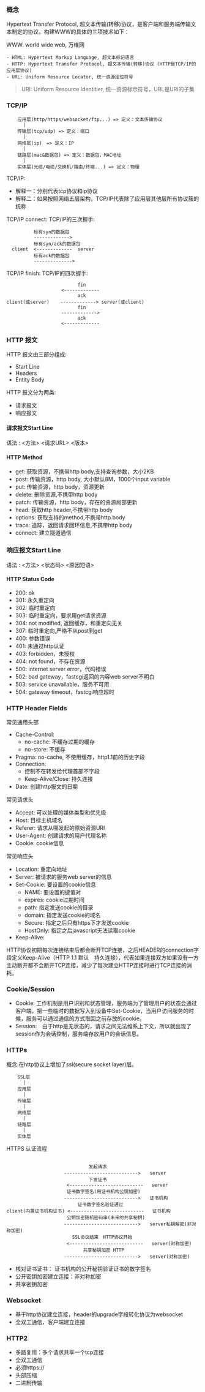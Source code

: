 ### 概念

Hypertext Transfer Protocol, 超文本传输(转移)协议，是客户端和服务端传输文本制定的协议。构建WWW的具体的三项技术如下：

WWW: world wide web, 万维网
    
    - HTML: Hypertext Markup Language, 超文本标记语言
    - HTTP: Hypertext Transfer Protocol, 超文本传输(转移)协议 (HTTP是TCP/IP的应用层协议)
    - URL: Uniform Resource Locator, 统一资源定位符号 

> URI: Uniform Resource Identitier, 统一资源标示符号，URL是URI的子集

### TCP/IP

```
    应用层(http/https/websocket/ftp...) => 定义：文本传输协议
      |
    传输层(tcp/udp) => 定义：端口
      |
    网络层(ip)　=> 定义：IP
      |
    链路层(mac&数据包) => 定义：数据包，MAC地址
      |
    实体层(光缆/电缆/交换机/路由/终端...) => 定义：物理
```

TCP/IP:

- 解释一：分别代表tcp协议和ip协议
- 解释二：如果按照网络五层架构，TCP/IP代表除了应用层其他层所有协议簇的统称

TCP/IP connect: TCP/IP的三次握手:
```
          标有syn的数据包
          ------------->
          标有syn/ack的数据包
  client  <-------------  server
          标有ack的数据包
          -------------->
```

TCP/IP finish: TCP/IP的四次握手:
```
                          fin
                    <-------------
                          ack
client(或server)    -------------> server(或client)
                          fin
                    ------------->
                          ack
                    <-------------
```

### HTTP 报文

HTTP 报文由三部分组成:
- Start Line
- Headers
- Entity Body

HTTP 报文分为两类:
- 请求报文
- 响应报文

#### 请求报文Start Line

语法 : <方法> <请求URL> <版本>

#### HTTP Method

+ get: 获取资源，不携带http body,支持查询参数，大小2KB
+ post: 传输资源，http body, 大小默认8M，1000个input variable
+ put: 传输资源，http body，资源更新
+ delete: 删除资源,不携带http body
+ patch: 传输资源，http body，存在的资源局部更新
+ head: 获取http header,不携带http body
+ options: 获取支持的method,不携带http body
+ trace: 追踪，返回请求回环信息,不携带http body
+ connect: 建立隧道通信

### 响应报文Start Line

语法 : <方法> <状态码> <原因短语>

#### HTTP Status Code

+ 200: ok
+ 301: 永久重定向
+ 302: 临时重定向
+ 303: 临时重定向，要求用get请求资源
+ 304: not modified, 返回缓存，和重定向无关
+ 307: 临时重定向,严格不从post到get
+ 400: 参数错误
+ 401: 未通过http认证
+ 403: forbidden，未授权
+ 404: not found，不存在资源
+ 500: internet server error，代码错误
+ 502: bad gateway，fastcgi返回的内容web server不明白
+ 503: service unavailable，服务不可用
+ 504: gateway timeout，fastcgi响应超时

### HTTP Header Fields

常见通用头部

+ Cache-Control:
  - no-cache: 不缓存过期的缓存
  - no-store: 不缓存
+ Pragma: no-cache, 不使用缓存，http1.1前的历史字段
+ Connection: 
  - 控制不在转发给代理首部不字段
  - Keep-Alive/Close: 持久连接
+ Date: 创建http报文的日期 

常见请求头

+ Accept: 可以处理的媒体类型和优先级 
+ Host: 目标主机域名
+ Referer: 请求从哪发起的原始资源URI
+ User-Agent: 创建请求的用户代理名称
+ Cookie: cookie信息  

常见响应头

+ Location: 重定向地址
+ Server: 被请求的服务web server的信息
+ Set-Cookie: 要设置的cookie信息
  - NAME: 要设置的键值对
  - expires: cookie过期时间
  - path: 指定发送cookie的目录
  - domain: 指定发送cookie的域名
  - Secure: 指定之后只有https下才发送cookie
  - HostOnly: 指定之后javascript无法读取cookie
+ Keep-Alive: 

HTTP协议初期每次连接结束后都会断开TCP连接，之后HEADER的connection字段定义Keep-Alive（HTTP 1.1 默认　持久连接），代表如果连接双方如果没有一方主动断开都不会断开TCP连接，减少了每次建立HTTP连接时进行TCP连接的消耗。

### Cookie/Session

+ Cookie: 工作机制是用户识别和状态管理，服务端为了管理用户的状态会通过客户端，把一些临时的数据写入到设备中Set-Cookie，当用户访问服务的时候，服务可以通过通信的方式取回之前存放的cookie。
+ Session:　由于http是无状态的，请求之间无法维系上下文，所以就出现了session作为会话控制，服务端存放用户的会话信息。

### HTTPs

概念:在http协议上增加了ssl(secure socket layer)层。

```
    SSL层
      |
    应用层
      |
    传输层
      |
    网络层
      |
    链路层
      |
    实体层
```

HTTPS 认证流程
```

                              发起请求
                     --------------------------->　　server 
                              下发证书
                      <---------------------------   server 
                      证书数字签名(用证书机构公钥加密)
                     --------------------------->　　证书机构 
                          证书数字签名验证通过
client(内置证书机构证书) <---------------------------   证书机构
                      公钥加密随机密码串(未来的共享秘钥)
                     --------------------------->　　server私钥解密(非对称加密)
                        SSL协议结束　HTTP协议开始
                      <---------------------------   server(对称加密)
                            共享秘钥加密 HTTP
                     --------------------------->　　server(对称加密)
```

+ 核对证书证书： 证书机构的公开秘钥验证证书的数字签名
+ 公开密钥加密建立连接：非对称加密
+ 共享密钥加密

### Websocket

+ 基于http协议建立连接，header的upgrade字段转化协议为websocket
+ 全双工通信，客户端建立连接

### HTTP2

+ 多路复用：多个请求共享一个tcp连接
+ 全双工通信
+ 必须https://
+ 头部压缩
+ 二进制传输